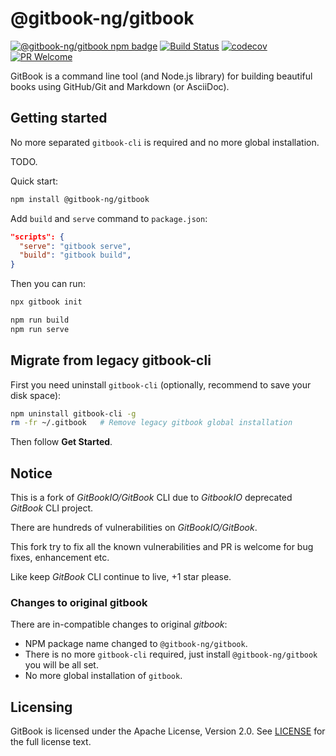# @gitbook-ng/gitbook

[![@gitbook-ng/gitbook npm badge](https://img.shields.io/npm/v/@gitbook-ng/gitbook)](https://www.npmjs.com/package/@gitbook-ng/gitbook)
[![Build Status](https://travis-ci.org/gitbook-ng/gitbook.svg?branch=master)](https://travis-ci.org/gitbook-ng/gitbook)
[![codecov](https://codecov.io/gh/gitbook-ng/gitbook/branch/master/graph/badge.svg)](https://codecov.io/gh/gitbook-ng/gitbook)
[![PR Welcome](https://img.shields.io/badge/PRs-welcome-brightgreen.svg?style=flat-square)](https://github.com/gitbook-ng/gitbook/pull/new)

GitBook is a command line tool (and Node.js library) for building beautiful books using GitHub/Git and Markdown (or AsciiDoc).

## Getting started

No more separated `gitbook-cli` is required and no more global installation.

TODO.

Quick start:

```bash
npm install @gitbook-ng/gitbook
```

Add `build` and `serve` command to `package.json`:

```json
"scripts": {
  "serve": "gitbook serve",
  "build": "gitbook build",
}
```

Then you can run:

```bash
npx gitbook init

npm run build
npm run serve
```

## Migrate from legacy gitbook-cli

First you need uninstall `gitbook-cli` (optionally, recommend to save your disk space):

```bash
npm uninstall gitbook-cli -g
rm -fr ~/.gitbook   # Remove legacy gitbook global installation
```

Then follow **Get Started**.

## Notice

This is a fork of *GitBookIO/GitBook* CLI due to *GitbookIO* deprecated *GitBook* CLI project.

There are hundreds of vulnerabilities on *GitBookIO/GitBook*.

This fork try to fix all the known vulnerabilities and PR is welcome for bug fixes, enhancement etc.

Like keep *GitBook* CLI continue to live, +1 star please.

### Changes to original gitbook

There are in-compatible changes to original *gitbook*:

- NPM package name changed to `@gitbook-ng/gitbook`.
- There is no more `gitbook-cli` required, just install `@gitbook-ng/gitbook` you will be all set.
- No more global installation of `gitbook`.

## Licensing

GitBook is licensed under the Apache License, Version 2.0. See [LICENSE](LICENSE) for the full license text.
